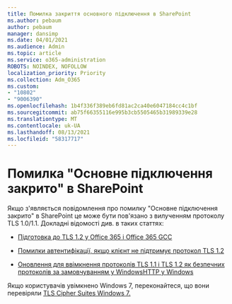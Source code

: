 ```yaml
---
title: Помилка закриття основного підключення в SharePoint
ms.author: pebaum
author: pebaum
manager: dansimp
ms.date: 04/01/2021
ms.audience: Admin
ms.topic: article
ms.service: o365-administration
ROBOTS: NOINDEX, NOFOLLOW
localization_priority: Priority
ms.collection: Adm_O365
ms.custom:
- "10802"
- "9006390"
ms.openlocfilehash: 1b4f336f389eb6fd81ac2ca40e6047184cc4c1bf
ms.sourcegitcommit: ab75f66355116e995b3cb5505465b31989339e28
ms.translationtype: MT
ms.contentlocale: uk-UA
ms.lasthandoff: 08/13/2021
ms.locfileid: "58317717"
---
```

# <a name="the-underlying-connection-was-closed-error-in-sharepoint"></a>Помилка "Основне підключення закрито" в SharePoint

Якщо з'являється повідомлення про помилку "Основне підключення закрито" в SharePoint це може бути пов'язано з вилученням протоколу TLS 1.0/1.1. Докладні відомості див. в таких статтях:

- [Підготовка до TLS 1.2 у Office 365 і Office 365 GCC](https://docs.microsoft.com/microsoft-365/compliance/prepare-tls-1.2-in-office-365)

- [Помилки автентифікації, якщо клієнт не підтримує протокол TLS 1.2](https://review.docs.microsoft.com/sharepoint/troubleshoot/administration/authentication-errors-tls12-support)

- [Оновлення для ввімкнення протоколів TLS 1.1 і TLS 1.2 як безпечних протоколів за замовчуванням у WindowsHTTP у Windows](https://support.microsoft.com/topic/update-to-enable-tls-1-1-and-tls-1-2-as-default-secure-protocols-in-winhttp-in-windows-c4bd73d2-31d7-761e-0178-11268bb10392)

Якщо користувачів увімкнено Windows 7, переконайтеся, що вони перевіряли [TLS Cipher Suites Windows 7.](https://docs.microsoft.com/windows/win32/secauthn/tls-cipher-suites-in-windows-7)